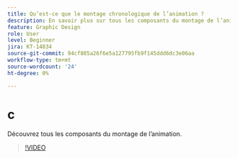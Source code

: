 ```yaml
---
title: Qu’est-ce que le montage chronologique de l’animation ?
description: En savoir plus sur tous les composants du montage de l’animation
feature: Graphic Design
role: User
level: Beginner
jira: KT-14834
source-git-commit: 94cf805a26f6e5a127795fb9f145ddd6dc3e06aa
workflow-type: tm+mt
source-wordcount: '24'
ht-degree: 0%

---
```


# c

Découvrez tous les composants du montage de l’animation.

>[!VIDEO](https://video.tv.adobe.com/v/3426978?quality=12&learn=on&hidetitle=true)
